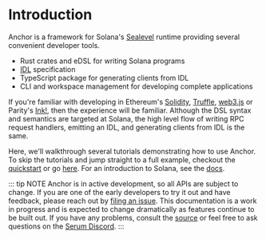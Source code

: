 # Introduction

Anchor is a framework for Solana's [Sealevel](https://medium.com/solana-labs/sealevel-parallel-processing-thousands-of-smart-contracts-d814b378192) runtime providing several convenient developer tools.

- Rust crates and eDSL for writing Solana programs
- [IDL](https://en.wikipedia.org/wiki/Interface_description_language) specification
- TypeScript package for generating clients from IDL
- CLI and workspace management for developing complete applications

If you're familiar with developing in Ethereum's [Solidity](https://docs.soliditylang.org/en/v0.7.4/), [Truffle](https://www.trufflesuite.com/), [web3.js](https://github.com/ethereum/web3.js) or Parity's [Ink!](https://github.com/paritytech/ink), then the experience will be familiar. Although the DSL syntax and semantics are targeted at Solana, the high level flow of writing RPC request handlers, emitting an IDL, and generating clients from IDL is the same.

Here, we'll walkthrough several tutorials demonstrating how to use Anchor. To skip the tutorials and jump straight to a full example, checkout the
[quickstart](./quick-start.md) or go [here](https://github.com/project-serum/anchor/blob/master/examples/tutorial/basic-2/programs/basic-2/src/lib.rs). For an introduction to Solana, see the [docs](https://docs.solana.com/developing/programming-model/overview).

::: tip NOTE
Anchor is in active development, so all APIs are subject to change. If you are one of the early developers to try it out and have feedback, please reach out by [filing an issue](https://github.com/project-serum/anchor/issues/new). This documentation is a work in progress and is expected to change dramatically as features continue to be built out. If you have any problems, consult the [source](https://github.com/project-serum/anchor) or feel free to ask questions on the [Serum Discord](https://discord.com/channels/739225212658122886/752530209848295555).
:::
